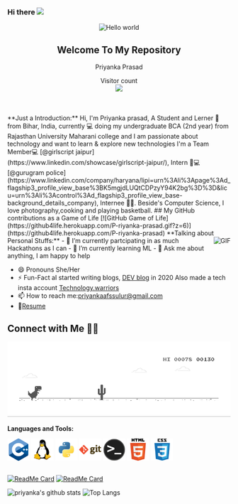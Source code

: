 ### Hi there  <img src="https://raw.githubusercontent.com/tobimori/tobimori/main/wave.gif" width="50"><br>

<!--
**P-riyanka-prasad/P-riyanka-prasad** is a ✨ _special_ ✨ repository because its `README.md` (this file) appears on your GitHub profile.

Here are some ideas to get you started:

- 🔭 I’m currently working on ...
- 🌱 I’m currently learning ...

- 🤔 I’m looking for help with ...
- 💬 Ask me about ...
- 📫 How to reach me: ...
-  Pronouns: ...
- ⚡ Fun fact: ...
-->
<p align="center">
 
 
 <img src="https://raw.githubusercontent.com/sagar-viradiya/sagar-viradiya/master/resources/banner.png" alt="Hello world">

 
 <h2 align="center">Welcome To My Repository</h2>
 <p align="center">Priyanka Prasad </p>
</p>





<p align="center"> 
  Visitor count<br>
  <img src="https://profile-counter.glitch.me/P-riyanka-prasad/count.svg" />
</p>


<!--
<a href="https://twitter.com/Priyank43692137">
<img align="left" alt=" | Twitter" width="22px" src="https://cdn.jsdelivr.net/npm/simple-icons@v3/icons/twitter.svg" />
</a>
<a href="https://www.linkedin.com/in/priyanka-prasad-/">
<img align="left" alt="priyanka prasad  LinkdeIN" width="22px" src="https://cdn.jsdelivr.net/npm/simple-icons@v3/icons/linkedin.svg" />
</a>
<a href="https://t.me/Priyanka Prasad:Tec-177">
<img align="left" alt="priyanka prasad" width="22px" src="https://cdn.jsdelivr.net/npm/simple-icons@v3/icons/telegram.svg" />
</a>
<a href="https://www.instagram.com/technology.warriors/">
<img align="left" alt="priyanka prasadInstagram" width="22px" src="https://cdn.jsdelivr.net/npm/simple-icons@v3/icons/instagram.svg" />
</a>
--!>

<br >
<br />

**Just a Introduction:**

Hi, I'm Priyanka prasad, A Student and Lerner 🚀 from Bihar, India, currently 💻 doing my undergraduate BCA (2nd year) from Rajasthan University Maharani college and I am passionate about technology and want to learn & explore new technologies I'm a Team Member💻 [@girlscript jaipur](https://www.linkedin.com/showcase/girlscript-jaipur/), Intern 👧💻 [@gurugram police](https://www.linkedin.com/company/haryana/lipi=urn%3Ali%3Apage%3Ad_flagship3_profile_view_base%3BK5mgjdLUQtCDPzyY94K2bg%3D%3D&licu=urn%3Ali%3Acontrol%3Ad_flagship3_profile_view_base-background_details_company), Internee 👧💼. Beside's Computer Science, I love photography,cooking and playing basketball.


## My GitHub contributions as a Game of Life
[![GitHub Game of Life](https://github4life.herokuapp.com/P-riyanka-prasad.gif?z=6)](https://github4life.herokuapp.com/P-riyanka-prasad)




**Talking about Personal Stuffs:**
  
  <img align="right" alt="GIF" src="https://media.giphy.com/media/836HiJc7pgzy8iNXCn/giphy.gif" />

- 👧 I’m currently partcipating in as much Hackathons as I can 
- 🌱 I’m currently learning ML 
- 💬 Ask me about anything, I am happy to help
<!--- 👯 I’m looking to collaborate and make any tech community-->
- 😄 Pronouns She/Her
- ⚡️ Fun-Fact  aI started writing blogs, [DEV blog](https://dev.to/priyankaprasad) in 2020 Also made a tech insta account [Technology.warriors](https://www.instagram.com/technology.warriors/)
- 📫 How to reach me:priyankaafssulur@gmail.com
- 📝[Resume](https://www.linkedin.com/in/priyanka-prasad-/detail/overlay-view/urn:li:fsd_profileTreasuryMedia:(ACoAACwStgIB-o9hfF7evO6535o5_rwjkOY1904,1592374205925)/)



## Connect with Me 🤝🏻




![Dino](https://raw.githubusercontent.com/praveenscience/praveenscience/master/dino.gif)


**Languages and Tools:**

<!--<code><img height="20" src="https://raw.githubusercontent.com/github/explore/5c058a388828bb5fde0bcafd4bc867b5bb3f26f3/topics/graphql/graphql.png"></code>-->
<code><img height="50" src="https://raw.githubusercontent.com/github/explore/80688e429a7d4ef2fca1e82350fe8e3517d3494d/topics/cpp/cpp.png"></code>
<code><img height="50" src="https://raw.githubusercontent.com/github/explore/80688e429a7d4ef2fca1e82350fe8e3517d3494d/topics/linux/linux.png"></code>
<code><img height="50" src="https://raw.githubusercontent.com/github/explore/80688e429a7d4ef2fca1e82350fe8e3517d3494d/topics/python/python.png"></code> 
<code><img height="50" src="https://raw.githubusercontent.com/github/explore/80688e429a7d4ef2fca1e82350fe8e3517d3494d/topics/git/git.png"></code>
<code><img height="50" src="https://raw.githubusercontent.com/github/explore/80688e429a7d4ef2fca1e82350fe8e3517d3494d/topics/terminal/terminal.png"></code> 
<code><img height="50" src="https://raw.githubusercontent.com/github/explore/80688e429a7d4ef2fca1e82350fe8e3517d3494d/topics/html/html.png"></code>
<code><img height="50" src="https://raw.githubusercontent.com/github/explore/80688e429a7d4ef2fca1e82350fe8e3517d3494d/topics/css/css.png"></code>


<p align="center">
 
 <h2>     </h2>

</p>


[![ReadMe Card](https://github-readme-stats.vercel.app/api/pin/?username=P-riyanka-prasad&repo=Python_codecademy_projects&theme=tokyonight)](https://github.com/anuraghazra/Python_codecademy_projects)
[![ReadMe Card](https://github-readme-stats.vercel.app/api/pin/?username=P-riyanka-prasad&repo=WebDev_codecademy_projects&theme=tokyonight)](https://github.com/anuraghazra/WebDev_codecademy_projects)


![priyanka's github stats](https://github-readme-stats.vercel.app/api?username=P-riyanka-prasad&show_icons=true&theme=tokyonight)
![Top Langs](https://github-readme-stats.vercel.app/api/top-langs/?username=P-riyanka-prasad&theme=tokyonight)
